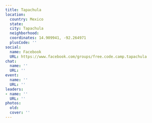 ```yaml
---
title: Tapachula
location:
  country: Mexico
  state: 
  city: Tapachula
  neighborhood: 
  coordinates: 14.909941, -92.264971
  plusCode: ''
social:
  name: Facebook
  URL: https://www.facebook.com/groups/free.code.camp.tapachula
chat:
  name: ''
  URL: ''
event:
  name: ''
  URL: ''
leaders:
- name: ''
  URL: ''
photos:
  old: 
  cover: ''
---
```

